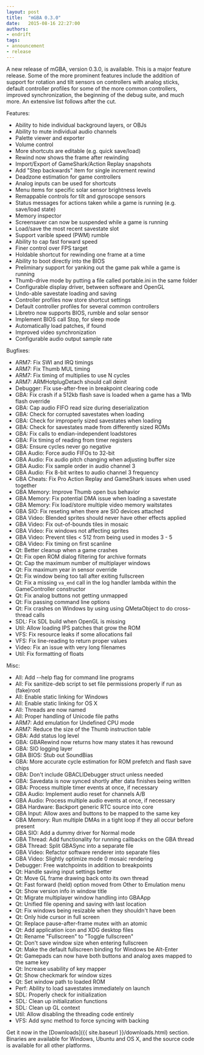 ```yaml
---
layout: post
title:  "mGBA 0.3.0"
date:   2015-08-16 22:27:00
authors:
- endrift
tags:
- announcement
- release
---
```

A new release of mGBA, version 0.3.0, is available. This is a major feature release. Some of the more prominent features include the addition of support for rotation and tilt sensors on controllers with analog sticks, default controller profiles for some of the more common controllers, improved synchronization, the beginning of the debug suite, and much more. An extensive list follows after the cut.<!--more-->

Features:

 - Ability to hide individual background layers, or OBJs
 - Ability to mute individual audio channels
 - Palette viewer and exporter
 - Volume control
 - More shortcuts are editable (e.g. quick save/load)
 - Rewind now shows the frame after rewinding
 - Import/Export of GameShark/Action Replay snapshots
 - Add "Step backwards" item for single increment rewind
 - Deadzone estimation for game controllers
 - Analog inputs can be used for shortcuts
 - Menu items for specific solar sensor brightness levels
 - Remappable controls for tilt and gyroscope sensors
 - Status messages for actions taken while a game is running (e.g. save/load state)
 - Memory inspector
 - Screensaver can now be suspended while a game is running
 - Load/save the most recent savestate slot
 - Support varible speed (PWM) rumble
 - Ability to cap fast forward speed
 - Finer control over FPS target
 - Holdable shortcut for rewinding one frame at a time
 - Ability to boot directly into the BIOS
 - Preliminary support for yanking out the game pak while a game is running
 - Thumb-drive mode by putting a file called portable.ini in the same folder
 - Configurable display driver, between software and OpenGL
 - Undo-able savestate loading and saving
 - Controller profiles now store shortcut settings
 - Default controller profiles for several common controllers
 - Libretro now supports BIOS, rumble and solar sensor
 - Implement BIOS call Stop, for sleep mode
 - Automatically load patches, if found
 - Improved video synchronization
 - Configurable audio output sample rate

Bugfixes:

 - ARM7: Fix SWI and IRQ timings
 - ARM7: Fix Thumb MUL timing
 - ARM7: Fix timing of multiplies to use N cycles
 - ARM7: ARMHotplugDetach should call deinit
 - Debugger: Fix use-after-free in breakpoint clearing code
 - GBA: Fix crash if a 512kb flash save is loaded when a game has a 1Mb flash override
 - GBA: Cap audio FIFO read size during deserialization
 - GBA: Check for corrupted savestates when loading
 - GBA: Check for improperly sized savestates when loading
 - GBA: Check for savestates made from differently sized ROMs
 - GBA: Fix calls to endian-independent loadstores
 - GBA: Fix timing of reading from timer registers
 - GBA: Ensure cycles never go negative
 - GBA Audio: Force audio FIFOs to 32-bit
 - GBA Audio: Fix audio pitch changing when adjusting buffer size
 - GBA Audio: Fix sample order in audio channel 3
 - GBA Audio: Fix 8-bit writes to audio channel 3 frequency
 - GBA Cheats: Fix Pro Action Replay and GameShark issues when used together
 - GBA Memory: Improve Thumb open bus behavior
 - GBA Memory: Fix potential DMA issue when loading a savestate
 - GBA Memory: Fix load/store multiple video memory waitstates
 - GBA SIO: Fix reseting when there are SIO devices attached
 - GBA Video: Blended sprites should never have other effects applied
 - GBA Video: Fix out-of-bounds tiles in mosaic
 - GBA Video: Fix windows not affecting sprites
 - GBA Video: Prevent tiles < 512 from being used in modes 3 - 5
 - GBA Video: Fix timing on first scanline
 - Qt: Better cleanup when a game crashes
 - Qt: Fix open ROM dialog filtering for archive formats
 - Qt: Cap the maximum number of multiplayer windows
 - Qt: Fix maximum year in sensor override
 - Qt: Fix window being too tall after exiting fullscreen
 - Qt: Fix a missing `va_end` call in the log handler lambda within the GameController constructor
 - Qt: Fix analog buttons not getting unmapped
 - Qt: Fix passing command line options
 - Qt: Fix crashes on Windows by using using QMetaObject to do cross-thread calls
 - SDL: Fix SDL build when OpenGL is missing
 - Util: Allow loading IPS patches that grow the ROM
 - VFS: Fix resource leaks if some allocations fail
 - VFS: Fix line-reading to return proper values
 - Video: Fix an issue with very long filenames
 - Util: Fix formatting of floats

Misc:

 - All: Add --help flag for command line programs
 - All: Fix sanitize-deb script to set file permissions properly if run as (fake)root
 - All: Enable static linking for Windows
 - All: Enable static linking for OS X
 - All: Threads are now named
 - All: Proper handling of Unicode file paths
 - ARM7: Add emulation for Undefined CPU mode
 - ARM7: Reduce the size of the Thumb instruction table
 - GBA: Add status log level
 - GBA: GBARewind now returns how many states it has rewound
 - GBA: SIO logging layer
 - GBA BIOS: Stub out SoundBias
 - GBA: More accurate cycle estimation for ROM prefetch and flash save chips
 - GBA: Don't include GBACLIDebugger struct unless needed
 - GBA: Savedata is now synced shortly after data finishes being written
 - GBA: Process multiple timer events at once, if necessary
 - GBA Audio: Implement audio reset for channels A/B
 - GBA Audio: Process multiple audio events at once, if necessary
 - GBA Hardware: Backport generic RTC source into core
 - GBA Input: Allow axes and buttons to be mapped to the same key
 - GBA Memory: Run multiple DMAs in a tight loop if they all occur before present
 - GBA SIO: Add a dummy driver for Normal mode
 - GBA Thread: Add functionality for running callbacks on the GBA thread
 - GBA Thread: Split GBASync into a separate file
 - GBA Video: Refactor software renderer into separate files
 - GBA Video: Slightly optimize mode 0 mosaic rendering
 - Debugger: Free watchpoints in addition to breakpoints
 - Qt: Handle saving input settings better
 - Qt: Move GL frame drawing back onto its own thread
 - Qt: Fast forward (held) option moved from Other to Emulation menu
 - Qt: Show version info in window title
 - Qt: Migrate multiplayer window handling into GBAApp
 - Qt: Unified file opening and saving with last location
 - Qt: Fix windows being resizable when they shouldn't have been
 - Qt: Only hide cursor in full screen
 - Qt: Replace pause-after-frame mutex with an atomic
 - Qt: Add application icon and XDG desktop files
 - Qt: Rename "Fullscreen" to "Toggle fullscreen"
 - Qt: Don't save window size when entering fullscreen
 - Qt: Make the default fullscreen binding for Windows be Alt-Enter
 - Qt: Gamepads can now have both buttons and analog axes mapped to the same key
 - Qt: Increase usability of key mapper
 - Qt: Show checkmark for window sizes
 - Qt: Set window path to loaded ROM
 - Perf: Ability to load savestates immediately on launch
 - SDL: Properly check for initialization
 - SDL: Clean up initialization functions
 - SDL: Clean up GL context
 - Util: Allow disabling the threading code entirely
 - VFS: Add sync method to force syncing with backing


Get it now in the [Downloads]({{ site.baseurl }}/downloads.html) section. Binaries are available for Windows, Ubuntu and OS X, and the source code is available for all other platforms.
